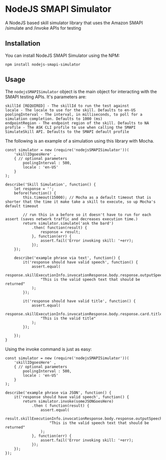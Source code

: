 # NodeJS SMAPI Simulator

A NodeJS based skill simulator library that uses the Amazon SMAPI /simulate and /invoke APIs for testing

## Installation

You can install NodeJS SMAPI Simulator using the NPM:

    npm install nodejs-smapi-simulator

## Usage

The ```nodejsSMAPISimulator``` object is the main object for interacting with the SMAPI testing APIs. It's parameters are:  

    skillId [REQUIRED] - The skillId to run the test against
    locale - The locale to use for the skill. Defaults to en-US
    poolingInterval - The interval, in milliseconds, to poll for a simulation completion. Defaults to 1000 (ms)
    endpointRegion - The endpoint region of the skill. Defaults to NA
    profile - The ASK CLI profile to use when calling the SMAPI SimulateSkill API. Defaults to the SMAPI default profile  

The following is an example of a simulation using this library with Mocha. 

```
const simulator = new (require('nodejsSMAPISimulator'))(
	'skillIDgoesHere' ,
	{ // optional parameters
		poolingInterval : 500,
		locale : 'en-US'
	}
);

describe('Skill Simulation', function() {
	let response = '';
	before(function() {
		this.timeout(15000); // Mocha as a default timeout that is shorter that the time it make take a skill to execute, so up Mocha's default timeout

		// run this in a before so it doesn't have to run for each assert (saves network traffic and decreases execution time.)
		return simulator.simulate('ask the bard')
			.then( function(result) {
				response = result;
			}, function(err) {
				assert.fail('Error invoking skill: '+err);
			});
	});

	describe('example phrase via text', function() {
		it('response should have valid speech', function() {
			assert.equal(
				response.skillExecutionInfo.invocationResponse.body.response.outputSpeech.text, 
				"This is the valid speech text that should be returned"
			);
		});
		
		it('response should have valid title', function() {
			assert.equal(
				response.skillExecutionInfo.invocationResponse.body.response.card.title, 
				"This is the valid title"
			);
		});

	});
}

```


Using the invoke command is just as easy:

```
const simulator = new (require('nodejsSMAPISimulator'))(
	'skillIDgoesHere' ,
	{ // optional parameters
		poolingInterval : 500,
		locale : 'en-US'
	}
);

describe('example phrase via JSON', function() {
	it('response should have valid speech', function() {
		return simulator.invoke(someJSONGoesHere)
			.then ( function(result) {
				assert.equal(
					result.skillExecutionInfo.invocationResponse.body.response.outputSpeech.text, 
					"This is the valid speech text that should be returned"
				);
			}, function(err) {
				assert.fail('Error invoking skill: '+err);
			});
	});
});

```